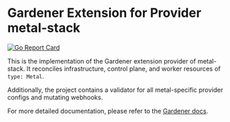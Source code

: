 # Gardener Extension for Provider metal-stack

[![Go Report Card](https://goreportcard.com/badge/github.com/metal-stack/gardener-extension-provider-metal)](https://goreportcard.com/report/github.com/metal-stack/gardener-extension-provider-metal)

This is the implementation of the Gardener extension provider of metal-stack. It reconciles infrastructure, control plane, and worker resources of `type: Metal`. 

Additionally, the project contains a validator for all metal-specific provider configs and mutating webhooks.

For more detailed documentation, please refer to the [Gardener docs](https://github.com/gardener/gardener/blob/v1.0.0/docs/extensions/extension.md).
